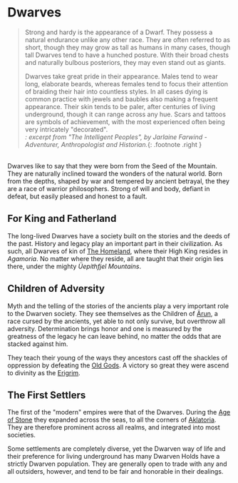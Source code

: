# Dwarves

> Strong and hardy is the appearance of a Dwarf. They possess a natural endurance unlike any other race. They are often referred to as short, though they may grow as tall as humans in many cases, though tall Dwarves tend to have a hunched posture. With their broad chests and naturally bulbous posteriors, they may even stand out as giants.
>
> Dwarves take great pride in their appearance. Males tend to wear long, elaborate beards, whereas females tend to focus their attention of braiding their hair into countless styles. In all cases dying is common practice with jewels and baubles also making a frequent appearance. Their skin tends to be paler, after centuries of living underground, though it can range across any hue. Scars and tattoos are symbols of achievement, with the most experienced often being very intricately "decorated".</br>
> _: excerpt from "The Intelligent Peoples", by Jarlaine Farwind - Adventurer, Anthropologist and Historian._{: .footnote .right }

</br>
Dwarves like to say that they were born from the Seed of the Mountain. They are naturally inclined toward the wonders of the natural world.  Born from the depths, shaped by war and tempered by ancient betrayal, the they are a race of warrior philosophers.  Strong of will and body, defiant in defeat, but easily pleased and honest to a fault.

## For King and Fatherland
The long-lived Dwarves have a society built on the stories and the deeds of the past. History and legacy play an important part in their civilization.  As such, all Dwarves of kin of [The Homeland](../../geography/realms/kalibora.md), where their High King resides in _Agamoria_. No matter where they reside, all are taught that their origin lies there, under the mighty _Üepithfjel Mountains_.

## Children of Adversity
Myth and the telling of the stories of the ancients play a very important role to the Dwarven society. They see themselves as the Children of [Ärun](../../history/myths/creation_dwarves.md), a race cursed by the ancients, yet able to not only survive, but overthrow all adversity. Determination brings honor and one is measured by the greatness of the legacy he can leave behind, no matter the odds that are stacked against him.

They teach their young of the ways they ancestors cast off the shackles of oppression by defeating the [Old Gods](../../religion/deities/dwarf_old_ones.md). A victory so great they were ascend to divinity as the [Erigrim](../../religion/deities/erigrim.md).

## The First Settlers
The first of the "modern" empires were that of the Dwarves. During the [Age of Stone](../../history/ages/age_of_stone.md) they expanded across the seas, to all the corners of [Aklatoria](../../geography/aklatoria.md). They are therefore prominent across all realms, and integrated into most societies.

Some settlements are completely diverse, yet the Dwarven way of life and their preference for living underground has many Dwarven Holds have a strictly Dwarven population. They are generally open to trade with any and all outsiders, however, and tend to be fair and honorable in their dealings.